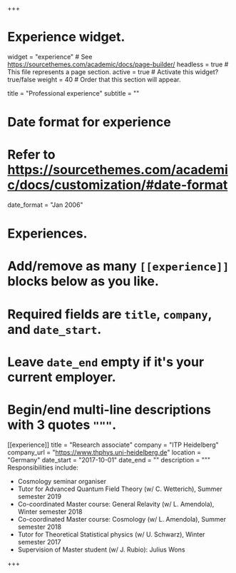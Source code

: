 +++
# Experience widget.
widget = "experience"  # See https://sourcethemes.com/academic/docs/page-builder/
headless = true  # This file represents a page section.
active = true  # Activate this widget? true/false
weight = 40  # Order that this section will appear.

title = "Professional experience"
subtitle = ""

# Date format for experience
#   Refer to https://sourcethemes.com/academic/docs/customization/#date-format
date_format = "Jan 2006"

# Experiences.
#   Add/remove as many `[[experience]]` blocks below as you like.
#   Required fields are `title`, `company`, and `date_start`.
#   Leave `date_end` empty if it's your current employer.
#   Begin/end multi-line descriptions with 3 quotes `"""`.
[[experience]]
  title = "Research associate"
  company = "ITP Heidelberg"
  company_url = "https://www.thphys.uni-heidelberg.de"
  location = "Germany"
  date_start = "2017-10-01"
  date_end = ""
  description = """
  Responsibilities include:
  
  * Cosmology seminar organiser
  * Tutor for Advanced Quantum Field Theory (w/ C. Wetterich), Summer semester 2019
  * Co-coordinated Master course: General Relavity (w/ L. Amendola), Winter semester 2018
  * Co-coordinated Master course: Cosmology (w/ L. Amendola), Summer semester 2018
  * Tutor for Theoretical Statistical physics (w/ U. Schwarz), Winter semester 2017
  * Supervision of Master student (w/ J. Rubio): Julius Wons


+++
